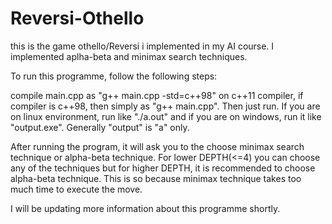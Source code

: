 Reversi-Othello
===============

this is the game othello/Reversi i implemented in my AI course. I implemented aplha-beta and minimax search techniques.

To run this programme, follow the following steps:

compile main.cpp as "g++ main.cpp -std=c++98" on c++11 compiler, if compiler is c++98, then simply as "g++ main.cpp".
Then just run. If you are on linux environment, run like "./a.out" and if you are on windows, run it like "output.exe". Generally "output" is "a" only.

After running the program, it will ask you to the choose minimax search technique or alpha-beta technique. For lower DEPTH(<=4) you can choose any of the techniques but for higher DEPTH, it is recommended to choose alpha-beta technique. This is so because minimax technique takes too much time to execute the move.

I will be updating more information about this programme shortly.
